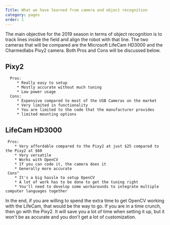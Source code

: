 ```yaml
---
Title: What we have learned from camera and object recognition
category: pages
order: 1
---
```

The main objective for the 2019 season in terms of object recognition is to track lines inside the field and align the robot with that line. The two cameras that will be compared are the Microsoft LifeCam HD3000 and the Charmedlabs Pixy2 camera. Both Pros and Cons will be discussed below.

## Pixy2
      Pros:
         * Really easy to setup
         * Mostly accurate without much tuning
         * Low power usage
      Cons:
         * Expensive compared to most of the USB Cameras on the market
         * Very limited in functionality
         * You are limited to the code that the manufacturer provides
         * limited mounting options

## LifeCam HD3000   
     Pros:
        * Very affordable compared to the Pixy2 at just $25 compared to the Pixy2 at $60 
        * Very versatile
        * Works with OpenCV 
        * If you can code it, the camera does it
        * Generally more accurate
     Cons"
        * It's a big hassle to setup OpenCV
        * A lot of work has to be done to get the tuning right
        * You'll need to develop some workarounds to integrate multiple computer languages together

In the end, if you are willing to spend the extra time to get OpenCV working with the LifeCam, that would be the way to go. If you are in a time crunch, then go with the Pixy2. It will save you a lot of time when setting it up, but it won't be as accurate and you don't get a lot of customization.





         


